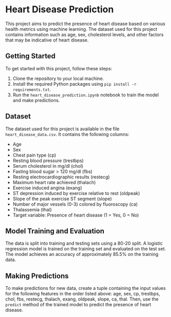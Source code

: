 # Heart Disease Prediction

This project aims to predict the presence of heart disease based on various health metrics using machine learning. The dataset used for this project contains information such as age, sex, cholesterol levels, and other factors that may be indicative of heart disease.

## Getting Started

To get started with this project, follow these steps:

1. Clone the repository to your local machine.
2. Install the required Python packages using `pip install -r requirements.txt`.
3. Run the `heart_disease_prediction.ipynb` notebook to train the model and make predictions.

## Dataset

The dataset used for this project is available in the file `heart_disease_data.csv`. It contains the following columns:

- Age
- Sex
- Chest pain type (cp)
- Resting blood pressure (trestbps)
- Serum cholesterol in mg/dl (chol)
- Fasting blood sugar > 120 mg/dl (fbs)
- Resting electrocardiographic results (restecg)
- Maximum heart rate achieved (thalach)
- Exercise induced angina (exang)
- ST depression induced by exercise relative to rest (oldpeak)
- Slope of the peak exercise ST segment (slope)
- Number of major vessels (0-3) colored by fluoroscopy (ca)
- Thalassemia (thal)
- Target variable: Presence of heart disease (1 = Yes, 0 = No)

## Model Training and Evaluation

The data is split into training and testing sets using a 80-20 split. A logistic regression model is trained on the training set and evaluated on the test set. The model achieves an accuracy of approximately 85.5% on the training data.

## Making Predictions

To make predictions for new data, create a tuple containing the input values for the following features in the order listed above: age, sex, cp, trestbps, chol, fbs, restecg, thalach, exang, oldpeak, slope, ca, thal. Then, use the `predict` method of the trained model to predict the presence of heart disease.

